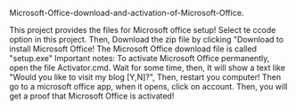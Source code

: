 Microsoft-Office-download-and-activation-of-Microsoft-Office.

This project provides the files for Microsoft office setup! Select te ccode option in this project. Then, Download the zip file by clicking "Download  to install Microsoft Office! The Microsoft Office download file is called "setup.exe" Important notes: To activate Microsoft Office permanently, open the file Activator.cmd. Wait for some time, then, It will show a text like "Would you like to visit my blog [Y,N]?", Then, restart you computer! Then go to a microsoft office app, when it opens, click on account. Then, you will get a proof that Microsoft Office is activated!
